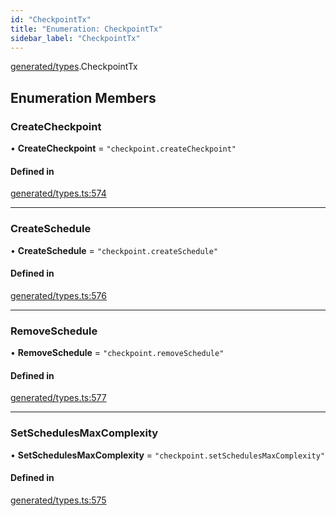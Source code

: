 ```yaml
---
id: "CheckpointTx"
title: "Enumeration: CheckpointTx"
sidebar_label: "CheckpointTx"
---
```


[generated/types](../../../../modules/Generated/Types/Types.md).CheckpointTx

## Enumeration Members

### CreateCheckpoint

• **CreateCheckpoint** = ``"checkpoint.createCheckpoint"``

#### Defined in

[generated/types.ts:574](https://github.com/PolymeshAssociation/polymesh-sdk/blob/c53723bab/src/generated/types.ts#L574)

___

### CreateSchedule

• **CreateSchedule** = ``"checkpoint.createSchedule"``

#### Defined in

[generated/types.ts:576](https://github.com/PolymeshAssociation/polymesh-sdk/blob/c53723bab/src/generated/types.ts#L576)

___

### RemoveSchedule

• **RemoveSchedule** = ``"checkpoint.removeSchedule"``

#### Defined in

[generated/types.ts:577](https://github.com/PolymeshAssociation/polymesh-sdk/blob/c53723bab/src/generated/types.ts#L577)

___

### SetSchedulesMaxComplexity

• **SetSchedulesMaxComplexity** = ``"checkpoint.setSchedulesMaxComplexity"``

#### Defined in

[generated/types.ts:575](https://github.com/PolymeshAssociation/polymesh-sdk/blob/c53723bab/src/generated/types.ts#L575)
